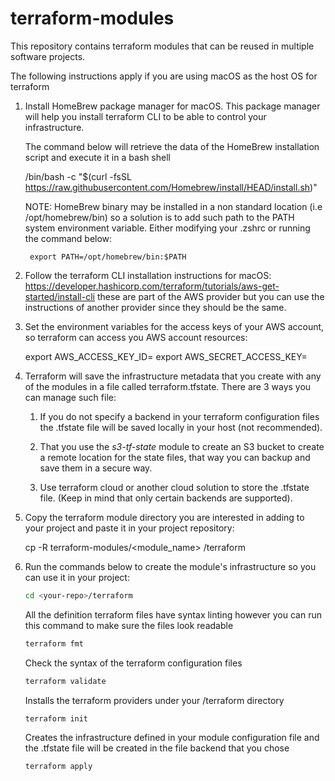 # terraform-modules
This repository contains terraform modules that can be reused in multiple software projects.

The following instructions apply if you are using macOS as the host OS for terraform

1. Install HomeBrew package manager for macOS. This package manager will help you install terraform CLI
   to be able to control your infrastructure.

    The command below will retrieve the data of the HomeBrew installation script and execute it in a bash
    shell

    /bin/bash -c "$(curl -fsSL https://raw.githubusercontent.com/Homebrew/install/HEAD/install.sh)"

    NOTE: HomeBrew binary may be installed in a non standard location (i.e /opt/homebrew/bin) so a solution
        is to add such path to the PATH system environment variable. Either modifying your .zshrc or running the
        command below:

        export PATH=/opt/homebrew/bin:$PATH

2. Follow the terraform CLI installation instructions for macOS: https://developer.hashicorp.com/terraform/tutorials/aws-get-started/install-cli these are part of the AWS provider but you can use the instructions of another provider since
they should be the same.

3. Set the environment variables for the access keys of your AWS account, so terraform can access you AWS account resources:

    export AWS_ACCESS_KEY_ID=
    export AWS_SECRET_ACCESS_KEY=

4. Terraform will save the infrastructure metadata that you create with any of
   the modules in a file called terraform.tfstate. There are 3 ways you can
   manage such file:
   
   1. If you do not specify a backend in your terraform configuration files the 
   .tfstate file will be saved locally in your host (not recommended).
   
   2. That you use the *s3-tf-state* module to create an S3 bucket to create a
   remote location for the state files, that way you can backup and save them in
   a secure way.

   3. Use terraform cloud or another cloud solution to store the .tfstate file.
    (Keep in mind that only certain backends are supported).

5. Copy the terraform module directory you are interested in adding to your
   project and paste it in your project repository:
    
    cp -R terraform-modules/<module_name> <your-repo>/terraform

6. Run the commands below to create the module's infrastructure so you can use
   it in your project:

    ```bash
    cd <your-repo>/terraform
    ```
    All the definition terraform files have syntax linting however you can run
    this command to make sure the files look readable
    ```bash
    terraform fmt
    ```
    Check the syntax of the terraform configuration files
    ```bash
    terraform validate
    ```
    Installs the terraform providers under your <your-repo>/terraform 
    directory
    ```bash
    terraform init
    ```
    Creates the infrastructure defined in your module configuration file and
    the .tfstate file will be created in the file backend that you chose
    ```bash
    terraform apply
    ```
